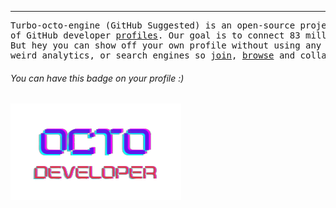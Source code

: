 ---

<pre>
Turbo-octo-engine (GitHub Suggested) is an open-source project and nothing but a <a href="https://en.wikipedia.org/wiki/Webring">webring </a> 
of GitHub developer <a href="https://docs.github.com/en/account-and-profile/setting-up-and-managing-your-github-profile/customizing-your-profile/managing-your-profile-readme">profiles</a>. Our goal is to connect 83 million developers at one place. 
But hey you can show off your own profile without using any suggestion algorithms,
weird analytics, or search engines so <a href="./list">join</a>, <a href="cx0y.github.io/turbo-octo-engine">browse</a> and collaborate.
</pre>

<h6>You can have this badge on your profile :)</h6>
<img src="./logo/octo.png">

